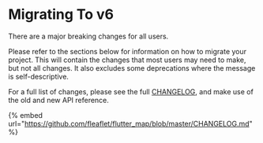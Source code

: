 # Migrating To v6

There are a major breaking changes for all users.

Please refer to the sections below for information on how to migrate your project. This will contain the changes that most users may need to make, but not all changes. It also excludes some deprecations where the message is self-descriptive.

For a full list of changes, please see the full [CHANGELOG](https://pub.dev/packages/flutter\_map/changelog), and make use of the old and new API reference.

{% embed url="https://github.com/fleaflet/flutter_map/blob/master/CHANGELOG.md" %}
